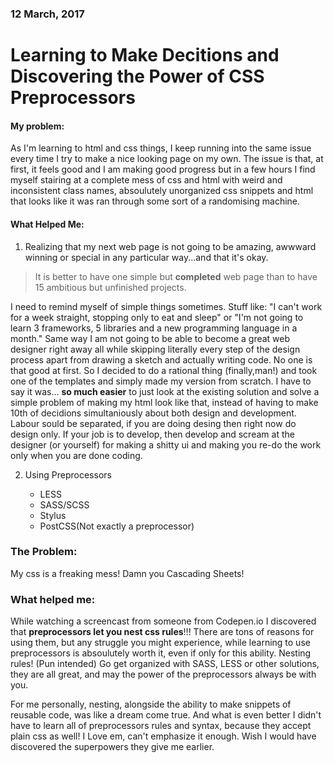 ### 12 March, 2017
# Learning to Make Decitions and Discovering the Power of CSS Preprocessors

#### My problem:
As I'm learning to html and css things, I keep running into the same issue every time I try to make a nice looking page on my own. The issue is that, at first, it feels good and I am making good progress but in a few hours I find myself stairing at a complete mess of css and html with weird and inconsistent class names, absoulutely unorganized css snippets and html that looks like it was ran through some sort of a randomising machine.

#### What Helped Me:
1. Realizing that my next web page is not going to be amazing, awwward winning or special in any particular way...and that it's okay.

>  It is better to have one simple but **completed** web page than to have 15 ambitious but unfinished projects.

I need to remind myself of simple things sometimes. Stuff like: "I can't work for a week straight, stopping only to eat and sleep" or "I'm not going to learn 3 frameworks, 5 libraries and a new programming language in a month." Same way I am not going to be able to become a great web designer right away all while skipping literally every step of the design process apart from drawing a sketch and actually writing code. No one is that good at first. So I decided to do a rational thing (finally,man!) and took one of the templates and simply made my version from scratch. I have to say it was... **so much easier** to just look at the existing solution and solve a simple problem of making my html look like that, instead of having to make 10th of decidions simultaniously about both design and development. Labour sould be separated, if you are doing desing then right now do design only. If your job is to develop, then develop and scream at the designer (or yourself) for making a shitty ui and making you re-do the work only when you are done coding.

2. Using Preprocessors

    - LESS
    - SASS/SCSS
    - Stylus
    - PostCSS(Not exactly a preprocessor)

### The Problem:
My css is a freaking mess! Damn you Cascading Sheets!
### What helped me:
While watching a screencast from someone from Codepen.io I discovered that **preprocessors let you nest css rules**!!! There are tons of reasons for using them, but any struggle you might experience, while learning to use preprocessors is absoulutely worth it, even if only for this ability. Nesting rules! (Pun intended) Go get organized with SASS, LESS or other solutions, they are all great, and may the power of the preprocessors always be with you.

For me personally, nesting, alongside the ability to make snippets of reusable code, was like a dream come true. And what is even better I didn't have to learn all of preprocessors rules and syntax, because they accept plain css as well! I Love em, can't emphasize it enough. Wish I would have discovered the superpowers they give me earlier. 
